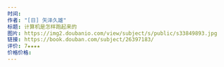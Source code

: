 ```yaml
---
时间: 
作者: "[日] 矢泽久雄"
标题: 计算机是怎样跑起来的
图片: https://img2.doubanio.com/view/subject/s/public/s33849893.jpg
链接: https://book.douban.com/subject/26397183/
评价: 7★★★★
价格价格:
---
```

